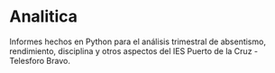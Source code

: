 # Analitica

Informes hechos en Python para el análisis trimestral de absentismo, rendimiento, disciplina y otros aspectos del IES Puerto de la Cruz - Telesforo Bravo.
